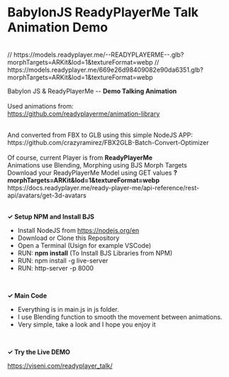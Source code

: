 # BabylonJS ReadyPlayerMe Talk Animation Demo

<br>
// https://models.readyplayer.me/--READYPLAYERME--.glb?morphTargets=ARKit&lod=1&textureFormat=webp
// https://models.readyplayer.me/669e26d98409082e90da6351.glb?morphTargets=ARKit&lod=1&textureFormat=webp


Babylon JS & ReadyPlayerMe -- <b>Demo Talking Animation</b>
<br>
<br>
Used animations from:
<br>
https://github.com/readyplayerme/animation-library

<br>
And converted from FBX to GLB using this simple NodeJS APP:
<br>
https://github.com/crazyramirez/FBX2GLB-Batch-Convert-Optimizer

<br>
<br>
Of course, current Player is from <b>ReadyPlayerMe</b>
<br>
Animations use Blending, Morphing using BJS Morph Targets
<br>
Download your ReadyPlayerMe Model using GET values <b>?morphTargets=ARKit&lod=1&textureFormat=webp</b>
<br>
https://docs.readyplayer.me/ready-player-me/api-reference/rest-api/avatars/get-3d-avatars
<br>
<br>

<b><span>&#10003;</span>
Setup NPM and Install BJS</b>

- Install NodeJS from https://nodejs.org/en
- Download or Clone this Repository
- Open a Terminal (Usign for example VSCode) 
- RUN: <b>npm install</b> (To Install BJS Libraries from NPM)
- RUN: npm install -g live-server
- RUN: http-server -p 8000
<br>

<b><span>&#10003;</span>
Main Code</b>
- Everything is in main.js in js folder.
- I use Blending function to smooth the movement between animations.
- Very simple, take a look and I hope you enjoy it
<br>

<b><span>&#10003;</span>
Try the Live DEMO</b>

https://viseni.com/readyplayer_talk/

